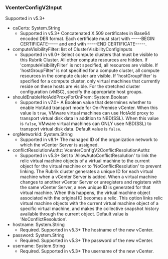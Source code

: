 ### VcenterConfigV2Input
Supported in v5.3+

- caCerts: System.String
  - Supported in v5.3+
      Concatenated X.509 certificates in Base64 encoded DER format. Each certificate must start with -----BEGIN CERTIFICATE----- and end with -----END CERTIFICATE-----.
- computeVisibilityFilter: list of ClusterVisibilityConfigInputs
  - Supported in v6.0+
      Select compute clusters that must be visible to this Rubrik Cluster. All other compute resources are hidden. If 'computeVisibilityFilter' is not specified, all resources are visible. If 'hostGroupFilter' is not specified for a compute cluster, all compute resources in the compute cluster are visible. If 'hostGroupFilter' is specified for a compute cluster, only virtual machines that currently reside on these hosts are visible. For the stretched cluster configuration (vMSC), specify the appropriate host groups.
- shouldEnableHotAddProxyForOnPrem: System.Boolean
  - Supported in v7.0+
      A Boolean value that determines whether to enable HotAdd transport mode for On-Premise vCenter. When this value is `true`, VMware virtual machines can use HotAdd proxy to transport virtual disk data in addition to NBD(SSL). When this value is `false`, VMware virtual machines can ONLY usee NBD(SSL) to transport virtual disk data. Default value is `false`.
- orgNetworkId: System.String
  - Supported in v8.1+
      The managed ID of the organization network to which the vCenter Server is assigned.
- conflictResolutionAuthz: VcenterConfigV2ConflictResolutionAuthz
  - Supported in v5.3+
      Set to 'AllowAutoConflictResolution' to link the relic virtual machine objects of a virtual machine to the current object for the virtual machine or to 'NoConflictResolution' to prevent linking. The Rubrik cluster generates a unique ID for each virtual machine when a vCenter Server is added. When a virtual machine changes to another vCenter Server or unregisters and registers with the same vCenter Server, a new unique ID is generated for that virtual machine. When this happens, the virtual machine object associated with the original ID becomes a relic. This option links relic virtual machine objects with the current virtual machine object of a specific virtual machine, and makes the collective snapshot history available through the current object. Default value is 'NoConflictResolution'.
- hostname: System.String
  - Required. Supported in v5.3+
      The hostname of the new vCenter.
- password: System.String
  - Required. Supported in v5.3+
      The password of the new vCenter.
- username: System.String
  - Required. Supported in v5.3+
      The username of the new vCenter.

